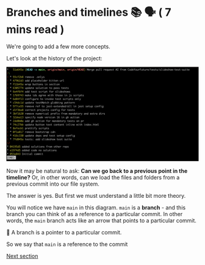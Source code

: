 # Branches and timelines 📚 🗣️ ( 7 mins read )

We're going to add a few more concepts.

Let's look at the history of the project:

![git-log-output](./git-log-output.png)

Now it may be natural to ask: **Can we go back to a previous point in the timeline?** 
Or, in other words, can we load the files and folders from a previous commit into our file system.

The answer is yes. But first we must understand a little bit more theory.

You will notice we have `main` in this diagram. `main` is a **branch** - and this branch you can think of as a reference to a particular commit. In other words, the `main` branch acts like an arrow that points to a particular commit.

🔑 A branch is a pointer to a particular commit.

So we say that `main` is a reference to the commit

[Next section](./3-checkout.md)
